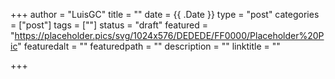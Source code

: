 +++
author = "LuisGC"
title = ""
date = {{ .Date }}
type = "post"
categories = ["post"]
tags = [""]
status = "draft"
featured = "https://placeholder.pics/svg/1024x576/DEDEDE/FF0000/Placeholder%20Pic"
featuredalt = ""
featuredpath = ""
description = ""
linktitle = ""

+++
